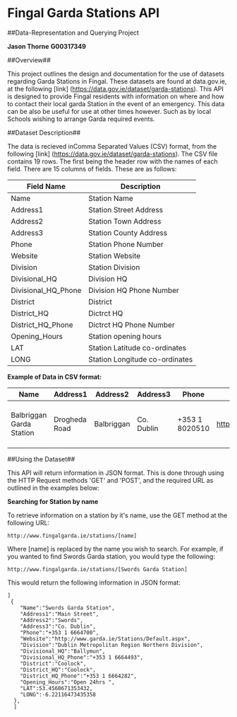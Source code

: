 # Fingal Garda Stations API


##Data-Representation and Querying Project


**Jason Thorne**
**G00317349**


##Overview##

This project outlines the design and documentation for the use of datasets regarding Garda Stations in Fingal.
These datasets are found at data.gov.ie, at the following [link] (https://data.gov.ie/dataset/garda-stations).
This API is designed to provide Fingal residents with information on where and how to contact their local garda Station in the event of an emergency. This data can be also be useful for use at other times however. Such as by local Schools wishing to arrange Garda required events.  


##Dataset Description##

The data is recieved inComma Separated Values (CSV) format, from the following [link] (https://data.gov.ie/dataset/garda-stations).
The CSV file contains 19 rows. The first being the header row with the names of each field.
There are 15 columns of fields. These are as follows: 


Field Name | Description 
-----------|------------
Name|Station Name
Address1|Station Street Address
Address2|Station Town Address
Address3|Station County Address
Phone|Station Phone Number
Website|Station Website
Division|Station Division
Divisional_HQ|Division HQ
Divisional_HQ_Phone|Division HQ Phone Number
District|District
District_HQ|Dictrct HQ
District_HQ_Phone|Dictrct HQ Phone Number
Opening_Hours|Station opening hours
LAT|Station Latitude co-ordinates
LONG|Station Longitude co-ordinates
 
 
 

**Example of Data in CSV format:**


Name|Address1|Address2|Address3|Phone|Website|Division|Divisional_HQ|Divisional_HQ_Phone|District|District_HQ|District_HQ_Phone|Opening_Hours|LAT|LONG
-----------|------------|------------|------------|------------|------------|------------|------------|------------|------------|------------|------------|------------|------------|------------
Balbriggan Garda Station|Drogheda Road|Balbriggan|Co. Dublin|+353 1 8020510|http://www.garda.ie/Stations/Default.aspx|Dublin Metropolitan Region Northern Division|Ballymun|+353 1 6664493|Balbriggan|Balbriggan|+353 1 8020510|Open 24hrs |53.61437815|-6.191052919



##Using the Dataset##


This API will return information in JSON format. This is done through using the HTTP Request methods 'GET' and 'POST', and the required URL as outlined in the examples below:



**Searching for Station by name**


To retrieve information on a station by it's name, use the GET method at the following URL:

```
http://www.fingalgarda.ie/stations/[name]
```

Where [name] is replaced by the name you wish to search. For example, if you wanted to find Swords Garda station, you would type the following: 

```
http://www.fingalgarda.ie/stations/[Swords Garda Station]
```

This would return the following information in JSON format:

```
]
 {
    "Name":"Swords Garda Station",
    "Address1":"Main Street",
    "Address2":"Swords",
    "Address3":"Co. Dublin",
    "Phone":"+353 1 6664700",
    "Website":"http://www.garda.ie/Stations/Default.aspx",
    "Division":"Dublin Metropolitan Region Northern Division",
    "Divisional_HQ":"Ballymun",
    "Divisional_HQ_Phone":"+353 1 6664493",
    "District":"Coolock",
    "District_HQ":"Coolock",
    "District_HQ_Phone":"+353 1 6664282",
    "Opening_Hours":"Open 24hrs ",
    "LAT":53.4560671353432,
    "LONG":-6.22116473435358
  },
  ]
```





